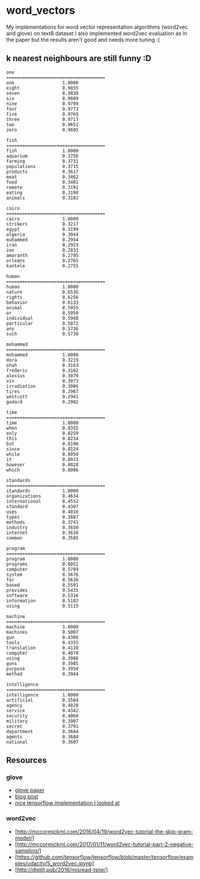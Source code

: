 # word_vectors
My implementations for word vector representation algorithms (word2vec and glove) on text8 dataset 
I also implemented word2vec evaluation as in the paper but the results aren't good and needs more tuning :(

## k nearest neighbours are still funny :D

```
one
=====================================
one                  1.0000
eight                0.9855
seven                0.9838
six                  0.9809
nine                 0.9799
four                 0.9773
five                 0.9769
three                0.9717
two                  0.9651
zero                 0.9605

fish
=====================================
fish                 1.0000
aquarium             0.3756
farming              0.3731
populations          0.3715
products             0.3617
meat                 0.3462
food                 0.3401
remote               0.3191
eating               0.3190
animals              0.3181

cairo
=====================================
cairo                1.0000
strikers             0.3217
egypt                0.3199
algeria              0.3044
muhammed             0.2954
iran                 0.2923
zoo                  0.2831
amaranth             0.2795
orleans              0.2765
kantele              0.2755

human
=====================================
human                1.0000
nature               0.6536
rights               0.6256
behavior             0.6133
animal               0.5955
or                   0.5950
individual           0.5948
particular           0.5872
any                  0.5736
such                 0.5730

mohammed
=====================================
mohammed             1.0000
dora                 0.3219
shah                 0.3163
frederic             0.3102
alexius              0.3079
vin                  0.3073
irradiation          0.3006
tires                0.2967
westcott             0.2941
godard               0.2902

time
=====================================
time                 1.0000
when                 0.8355
only                 0.8259
this                 0.8234
but                  0.8196
since                0.8124
while                0.8050
it                   0.8031
however              0.8028
which                0.8006

standards
=====================================
standards            1.0000
organizations        0.4634
international        0.4552
standard             0.4307
uses                 0.4016
types                0.3887
methods              0.3741
industry             0.3650
internet             0.3638
common               0.3585

program
=====================================
program              1.0000
programs             0.6051
computer             0.5709
system               0.5676
for                  0.5636
based                0.5591
provides             0.5435
software             0.5316
information          0.5182
using                0.5115

machine
=====================================
machine              1.0000
machines             0.5007
gun                  0.4386
tools                0.4355
translation          0.4120
computer             0.4078
using                0.3988
guns                 0.3985
purpose              0.3958
method               0.3944

intelligence
=====================================
intelligence         1.0000
artificial           0.5564
agency               0.4820
service              0.4342
security             0.4068
military             0.3907
secret               0.3791
department           0.3684
agents               0.3684
national             0.3607
```

## Resources

### glove
* [glove paper](https://nlp.stanford.edu/pubs/glove.pdf)
* [blog post](http://www.foldl.me/2014/glove-python/)
* [nice tensorflow implementation I looked at](https://github.com/GradySimon/tensorflow-glove)

### word2vec
* [http://mccormickml.com/2016/04/19/word2vec-tutorial-the-skip-gram-model/]
* [http://mccormickml.com/2017/01/11/word2vec-tutorial-part-2-negative-sampling/]
* [https://github.com/tensorflow/tensorflow/blob/master/tensorflow/examples/udacity/5_word2vec.ipynb]
* [http://distill.pub/2016/misread-tsne/]


